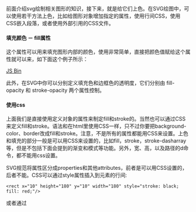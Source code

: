 前面介绍svg绘制相关图形的知识，接下来，就是给它们上色。在SVG绘图中，可以使用若干方法上色，比如给图形对象增加指定的属性，使用行间CSS，使用CSS嵌入段落，或者使用外部引用的CSS文件。

#### 填充颜色 － fill属性

这个属性可以用来填充图形内部的颜色，使用非常简单，直接把颜色值赋给这个属性就可以来，如下面这个例子所示：

<a class="jsbin-embed" href="http://jsbin.com/hilikizo/1/embed?html,output">JS Bin</a><script src="http://static.jsbin.com/js/embed.js"></script>

此外，在SVG中你可以分别定义填充色和边框色的透明度，它们分别由 fill-opacity 和 stroke-opacity 两个属性控制。

#### 使用css

上面我们是直接使用定义对象的属性来制定fill和stroke的。当然也可以通过CSS来定义fill和stroke。语法和在html里使用CSS一样，只不过你要把background-color、border改成fill和stroke。注意，不是所有的属性都能用CSS来设置。上色和填充的部分一般是可以用CSS来设置的，比如fill，stroke，stroke-dasharray等，但是不包括下面会提到的渐变和模式等功能。另外，宽、高，以及路径的d命令，都不能用css设置。

SVG规范将属性区分成properties和其他attributes，前者是可以用CSS设置的，后者不能。CSS可以通过style属性插入到元素的行间:

	<rect x="10" height="180" y="10" width="180" style="stroke: black; fill: red;"/>
	
或者通过<style>设置一段样式段落。在html里这样的段落一般放在里，在svg则放在<defs>标签里。<defs>表示定义，这里可以定义一些不会在SVG图形中出现的元素，但是它们可以被其他元素使用。

	<?xml version="1.0" standalone="no"?>
	<svg width="200" height="200" xmlns="http://www.w3.org/2000/svg" version="1.1">
  	<defs>
    <style type="text/css"><![CDATA[
       #MyRect {
         stroke: black;
         fill: red;
       }
              
    ]]></style>
  	</defs>
  	<rect x="10" height="180" y="10" width="180" id="MyRect"/>
	</svg>
	
通过使用style段落你可以更轻易地调整一大组元素的样式，同样你也可以通过hover这样的伪类来创建翻转之类的效果:

<a class="jsbin-embed" href="http://jsbin.com/bumiyuwo/1/embed?html,output">JS Bin</a><script src="http://static.jsbin.com/js/embed.js"></script>

当然，你也可以定义一个外部的样式表，但是要符合normal XML-stylesheet syntax的CSS规则:

	<?xml version="1.0" standalone="no"?>
	<?xml-stylesheet type="text/css" href="style.css"?>
	<svg width="200" height="150" xmlns="http://www.w3.org/2000/svg" version="1.1">
  	<rect height="10" width="10" id="MyRect"/>
	</svg>
	
是不是很熟悉，就是这么简单的。

下篇接着来讲讲stroke这一属性即边框。

